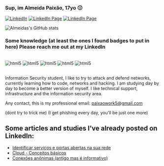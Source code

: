 ### Sup, im Almeida Paixão, 17yo 😗

[![LinkedIn](https://img.shields.io/badge/LinkedIn-0077B5?style=for-the-badge&logo=linkedin&logoColor=white)](https://www.linkedin.com/in/almeidapaixao/)
[![LinkedIn Page](https://img.shields.io/badge/Gmail-D14836?style=for-the-badge&logo=gmail&logoColor=white)](https://is.gd/emailalmeida)
[![LinkedIn Page](https://img.shields.io/badge/Discord-7289DA?style=for-the-badge&logo=discord&logoColor=white)](whiterosedojaguaré#2504)

![Almeidas's GitHub stats](https://github-readme-stats.vercel.app/api?username=paixaoalmeida&show_icons=true&theme=radical)

### Some knowledge (at least the ones I found badges to put in here) Please reach me out at my LinkedIn

<div style="display: inline_block"><br/>
  <img align="center" alt="html5" src="https://img.shields.io/badge/Shell_Script-121011?style=for-the-badge&logo=gnu-bash&logoColor=white" />
  <img align="center" alt="html5" src="https://img.shields.io/badge/Python-3776AB?style=for-the-badge&logo=python&logoColor=white" />
  <img align="center" alt="html5" src="https://img.shields.io/badge/Microsoft_Azure-0089D6?style=for-the-badge&logo=microsoft-azure&logoColor=white" />
  <img align="center" alt="html5" src="https://img.shields.io/badge/Windows-0078D6?style=for-the-badge&logo=windows&logoColor=white" />
  <img align="center" alt="html5" src="https://img.shields.io/badge/Ubuntu-E95420?style=for-the-badge&logo=ubuntu&logoColor=white" />
</div><br/>

Information Security student, I like to try to attack and defend networks, currently learning how to code, networks and hacking.
I am studying day by day to become a better version of myself. I like technical support, infrastructure and the information security area.

Any contact, this is my professional email: paixaowork5@gmail.com

(dont try to trick me) (I get phishing every day, you'll be just one more)

## Some articles and studies I've already posted on LinkedIn:
- [Identificar serviços e portas abertas na sua rede](https://www.linkedin.com/posts/almeidapaixao_portas-tcp-ip-e-servi%C3%A7os-rodando-nelas-activity-6912363333123731456-FyiV?utm_source=linkedin_share&utm_medium=member_desktop_web)<br/>
- [Cloud - Conceitos básicos](https://www.linkedin.com/posts/almeidapaixao_cloud-conceitos-b%C3%A1sicos-activity-6863805040289816576-6R-3?utm_source=linkedin_share&utm_medium=member_desktop_web)<br/>
- [Conexões anônimas (antigo mas é informativo)](https://www.linkedin.com/posts/almeidapaixao_%C3%A9-poss%C3%ADvel-ficar-eou-se-manter-an%C3%B4nimo-na-activity-6843327329608056832-0eKd?utm_source=linkedin_share&utm_medium=member_desktop_web)<br/>

